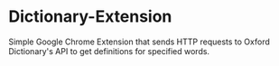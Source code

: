 # Dictionary-Extension
Simple Google Chrome Extension that sends HTTP requests to Oxford Dictionary's API to get definitions for specified words.
